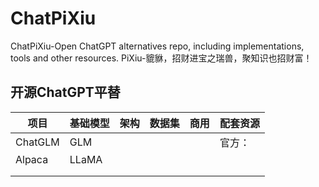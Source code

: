 # ChatPiXiu
ChatPiXiu-Open ChatGPT alternatives repo, including implementations, tools and other resources. PiXiu-貔貅，招财进宝之瑞兽，聚知识也招财富！

## 开源ChatGPT平替

| 项目    | 基础模型 | 架构 | 数据集 | 商用 | 配套资源 |
| ------- | -------- | ---- | ------ | ---- | -------- |
| ChatGLM | GLM      |      |        |      | 官方：   |
| Alpaca  | LLaMA    |      |        |      |          |
|         |          |      |        |      |          |
|         |          |      |        |      |          |
